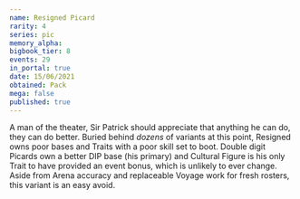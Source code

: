 ```yaml
---
name: Resigned Picard
rarity: 4
series: pic
memory_alpha:
bigbook_tier: 8
events: 29
in_portal: true
date: 15/06/2021
obtained: Pack
mega: false
published: true
---
```


A man of the theater, Sir Patrick should appreciate that anything he can do, they can do better. Buried behind *dozens* of variants at this point, Resigned owns poor bases and Traits with a poor skill set to boot. Double digit Picards own a better DIP base (his primary) and Cultural Figure is his only Trait to have provided an event bonus, which is unlikely to ever change. Aside from Arena accuracy and replaceable Voyage work for fresh rosters, this variant is an easy avoid.
